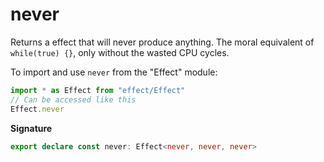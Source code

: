 # never

Returns a effect that will never produce anything. The moral equivalent of
`while(true) {}`, only without the wasted CPU cycles.

To import and use `never` from the "Effect" module:

```ts
import * as Effect from "effect/Effect"
// Can be accessed like this
Effect.never
```

**Signature**

```ts
export declare const never: Effect<never, never, never>
```
